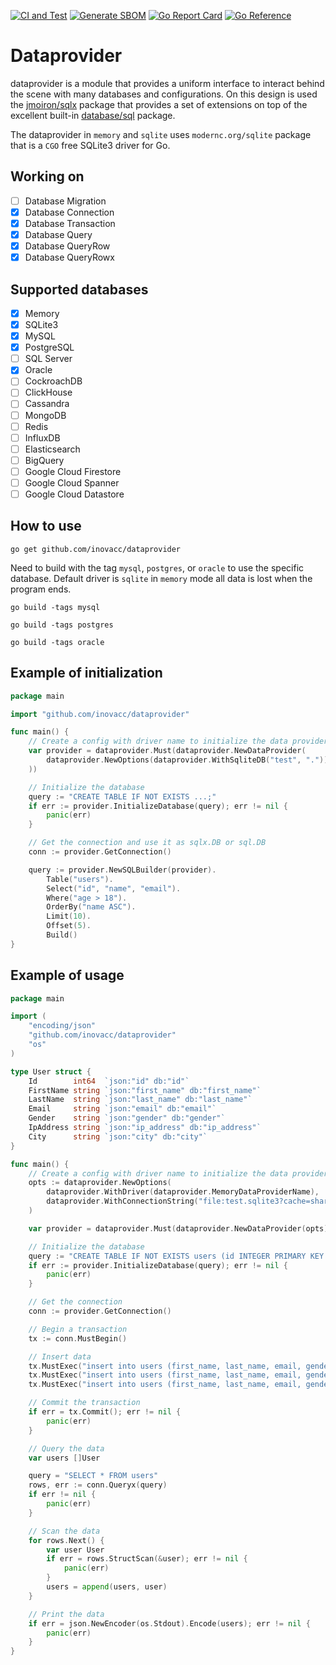 [![CI and Test](https://github.com/inovacc/dataprovider/actions/workflows/ci.yml/badge.svg)](https://github.com/inovacc/dataprovider/actions/workflows/ci.yml)
[![Generate SBOM](https://github.com/inovacc/dataprovider/actions/workflows/sbom.yml/badge.svg)](https://github.com/inovacc/dataprovider/actions/workflows/sbom.yml)
[![Go Report Card](https://goreportcard.com/badge/github.com/inovacc/dataprovider)](https://goreportcard.com/report/github.com/inovacc/dataprovider)
[![Go Reference](https://pkg.go.dev/badge/github.com/inovacc/dataprovider.svg)](https://pkg.go.dev/github.com/inovacc/dataprovider)

# Dataprovider

dataprovider is a module that provides a uniform interface to interact behind the scene with many databases and
configurations.
On this design is used the [jmoiron/sqlx](https://github.com/jmoiron/sqlx) package that provides a set of extensions on
top of
the excellent built-in [database/sql](https://pkg.go.dev/database/sql) package.

The dataprovider in `memory` and `sqlite` uses `modernc.org/sqlite` package that is a `CGO` free SQLite3 driver for Go.

## Working on

- [ ] Database Migration
- [x] Database Connection
- [x] Database Transaction
- [x] Database Query
- [x] Database QueryRow
- [x] Database QueryRowx

## Supported databases

- [x] Memory
- [x] SQLite3
- [x] MySQL
- [x] PostgreSQL
- [ ] SQL Server
- [x] Oracle
- [ ] CockroachDB
- [ ] ClickHouse
- [ ] Cassandra
- [ ] MongoDB
- [ ] Redis
- [ ] InfluxDB
- [ ] Elasticsearch
- [ ] BigQuery
- [ ] Google Cloud Firestore
- [ ] Google Cloud Spanner
- [ ] Google Cloud Datastore

## How to use

```shell
go get github.com/inovacc/dataprovider
```

Need to build with the tag `mysql`, `postgres`, or `oracle` to use the specific database. Default driver is `sqlite` in
`memory` mode all data is lost when the program ends.

```shell
go build -tags mysql
```

```shell
go build -tags postgres
```

```shell
go build -tags oracle
```

## Example of initialization

```go
package main

import "github.com/inovacc/dataprovider"

func main() {
	// Create a config with driver name to initialize the data provider
	var provider = dataprovider.Must(dataprovider.NewDataProvider(
		dataprovider.NewOptions(dataprovider.WithSqliteDB("test", ".")),
	))

	// Initialize the database
	query := "CREATE TABLE IF NOT EXISTS ...;"
	if err := provider.InitializeDatabase(query); err != nil {
		panic(err)
	}

	// Get the connection and use it as sqlx.DB or sql.DB
	conn := provider.GetConnection()

	query := provider.NewSQLBuilder(provider).
		Table("users").
		Select("id", "name", "email").
		Where("age > 18").
		OrderBy("name ASC").
		Limit(10).
		Offset(5).
		Build()
}

```

## Example of usage

```go
package main

import (
	"encoding/json"
	"github.com/inovacc/dataprovider"
	"os"
)

type User struct {
	Id        int64  `json:"id" db:"id"`
	FirstName string `json:"first_name" db:"first_name"`
	LastName  string `json:"last_name" db:"last_name"`
	Email     string `json:"email" db:"email"`
	Gender    string `json:"gender" db:"gender"`
	IpAddress string `json:"ip_address" db:"ip_address"`
	City      string `json:"city" db:"city"`
}

func main() {
	// Create a config with driver name to initialize the data provider
	opts := dataprovider.NewOptions(
		dataprovider.WithDriver(dataprovider.MemoryDataProviderName),
		dataprovider.WithConnectionString("file:test.sqlite3?cache=shared"),
	)

	var provider = dataprovider.Must(dataprovider.NewDataProvider(opts))

	// Initialize the database
	query := "CREATE TABLE IF NOT EXISTS users (id INTEGER PRIMARY KEY AUTOINCREMENT, first_name TEXT, last_name TEXT, email TEXT, gender TEXT, ip_address TEXT, city TEXT);"
	if err := provider.InitializeDatabase(query); err != nil {
		panic(err)
	}

	// Get the connection
	conn := provider.GetConnection()

	// Begin a transaction
	tx := conn.MustBegin()

	// Insert data
	tx.MustExec("insert into users (first_name, last_name, email, gender, ip_address, city) values ('Marcus', 'Bengefield', 'mbengefield0@vistaprint.com', 'Male', '83.121.11.105', 'Miura');")
	tx.MustExec("insert into users (first_name, last_name, email, gender, ip_address, city) values ('Brandise', 'Mateuszczyk', 'bmateuszczyk1@vistaprint.com', 'Female', '131.187.209.233', 'Dalududalu');")
	tx.MustExec("insert into users (first_name, last_name, email, gender, ip_address, city) values ('Ray', 'Ginnaly', 'rginnaly2@merriam-webster.com', 'Male', '76.71.94.89', 'Al Baqāliţah');")

	// Commit the transaction
	if err = tx.Commit(); err != nil {
		panic(err)
	}

	// Query the data
	var users []User

	query = "SELECT * FROM users"
	rows, err := conn.Queryx(query)
	if err != nil {
		panic(err)
	}

	// Scan the data
	for rows.Next() {
		var user User
		if err = rows.StructScan(&user); err != nil {
			panic(err)
		}
		users = append(users, user)
	}

	// Print the data
	if err = json.NewEncoder(os.Stdout).Encode(users); err != nil {
		panic(err)
	}
}
```
